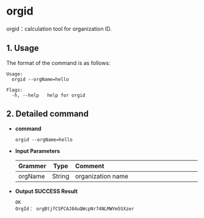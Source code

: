 # orgid

orgid：calculation tool for organization ID.

## 1. Usage

The format of the command is as follows:

```
Usage:
  orgid --orgName=hello

Flags:
  -h, --help   help for orgid
```

## 2. Detailed command

- **command**

  ```
  orgid --orgName=hello
  ```

- **Input Parameters**

  | **Grammer** | **Type** | **Comment**&nbsp;&nbsp;&nbsp;&nbsp;&nbsp;&nbsp;&nbsp;&nbsp;&nbsp;&nbsp;&nbsp;&nbsp;&nbsp;&nbsp;&nbsp;&nbsp;&nbsp;&nbsp;&nbsp;&nbsp;&nbsp;&nbsp;&nbsp;&nbsp;&nbsp;&nbsp;&nbsp;&nbsp;&nbsp;&nbsp;&nbsp;&nbsp;&nbsp;&nbsp;&nbsp;&nbsp;&nbsp;&nbsp;&nbsp;&nbsp;&nbsp;&nbsp;&nbsp;&nbsp;&nbsp;&nbsp;&nbsp;&nbsp;&nbsp;&nbsp;&nbsp;&nbsp;&nbsp;&nbsp;&nbsp;&nbsp;&nbsp;&nbsp;&nbsp;&nbsp;&nbsp;&nbsp;&nbsp;&nbsp;&nbsp;&nbsp;&nbsp;&nbsp;&nbsp;&nbsp;&nbsp;&nbsp;&nbsp;&nbsp; |
  | -------- | :------: | ------------------------------------------------------------ |
  | orgName  |  String  | organization name                                                |

- **Output SUCCESS Result**

  ```
  OK
  OrgId： orgBtjfCSPCAJ84uQWcpNr74NLMWYm5SXzer
  ```
